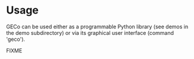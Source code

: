 # Usage

GECo can be used either as a programmable Python library (see demos in
the demo subdirectory) or via its graphical user interface (command 'geco').

FIXME
